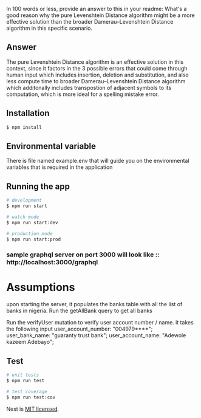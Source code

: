  In 100 words or less, provide an answer to this in your readme: What's a good reason why the pure Levenshtein Distance algorithm might be a more effective solution than the broader Damerau–Levenshtein Distance algorithm in this specific scenario.

## Answer
 The pure Levenshtein Distance algorithm is an effective solution in this context, since it factors in the 3 possible errors that could come through human input which includes insertion, deletion and substitution, and also less compute time to broader Damerau–Levenshtein Distance algorithm which additonally includes transpostion of adjacent symbols to its computation, which is more ideal for a spelling mistake error.
## Installation

```bash
$ npm install
```
## Environmental variable
  There is file named example.env that will guide you on the environmental variables that is required in the application

## Running the app

```bash
# development
$ npm run start

# watch mode
$ npm run start:dev

# production mode
$ npm run start:prod
```
### sample graphql server on port 3000 will look like :: http://localhost:3000/graphql

# Assumptions
  upon starting the server, it populates the banks table with all the list of banks in nigeria.
  Run the getAllBank query to get all banks
  
  Run the verifyUser mutation to verify user account number / name. it takes the following input 
   user_account_number: "004979****";
   user_bank_name: "guaranty trust bank";
   user_account_name: "Adewole kazeem Adebayo";
  
## Test

```bash
# unit tests
$ npm run test

# test coverage
$ npm run test:cov
```

Nest is [MIT licensed](LICENSE).
